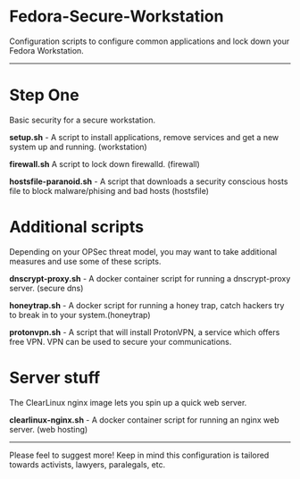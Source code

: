 # Fedora-Secure-Workstation
Configuration scripts to configure common applications and lock down your Fedora Workstation.

---

# Step One

Basic security for a secure workstation.

**setup.sh** - A script to install applications, remove services and get a new system up and running. (workstation)

**firewall.sh** A script to lock down firewalld. (firewall)

**hostsfile-paranoid.sh** - A script that downloads a security conscious hosts file to block malware/phising and bad hosts (hostsfile)

# Additional scripts

Depending on your OPSec threat model, you may want to take additional measures and use some of these scripts.

**dnscrypt-proxy.sh** - A docker container script for running a dnscrypt-proxy server. (secure dns)

**honeytrap.sh** - A docker script for running a honey trap, catch hackers try to break in to your system.(honeytrap)

**protonvpn.sh** - A script that will install ProtonVPN, a service which offers free VPN. VPN can be used to secure your communications.


# Server stuff

The ClearLinux nginx image lets you spin up a quick web server.

**clearlinux-nginx.sh** - A docker container script for running an nginx web server. (web hosting)

---

Please feel to suggest more! Keep in mind this configuration is tailored towards activists, lawyers, paralegals, etc. 

